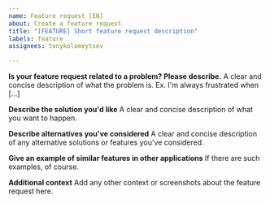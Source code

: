 ```yaml
---
name: Feature request [EN]
about: Create a feature request
title: "[FEATURE] Short feature request description"
labels: feature
assignees: tonykolomeytsev

---
```


**Is your feature request related to a problem? Please describe.**
A clear and concise description of what the problem is. Ex. I'm always frustrated when [...]

**Describe the solution you'd like**
A clear and concise description of what you want to happen.

**Describe alternatives you've considered**
A clear and concise description of any alternative solutions or features you've considered.

**Give an example of similar features in other applications**
If there are such examples, of course. 

**Additional context**
Add any other context or screenshots about the feature request here.
